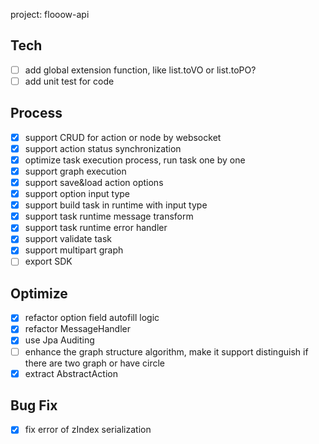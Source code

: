 project: flooow-api


## Tech
- [ ] add global extension function, like list.toVO or list.toPO?
- [ ] add unit test for code

## Process

- [X] support CRUD for action or node by websocket
- [X] support action status synchronization
- [X] optimize task execution process, run task one by one
- [X] support graph execution
- [X] support save&load action options
- [X] support option input type
- [X] support build task in runtime with input type
- [X] support task runtime message transform
- [X] support task runtime error handler
- [X] support validate task
- [X] support multipart graph
- [ ] export SDK

## Optimize
- [X] refactor option field autofill logic
- [X] refactor MessageHandler
- [X] use Jpa Auditing
- [ ] enhance the graph structure algorithm, make it support distinguish if there are two graph or have circle
- [X] extract AbstractAction

## Bug Fix

- [X] fix error of zIndex serialization
